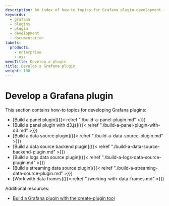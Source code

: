 ```yaml
---
description: An index of how-to topics for Grafana plugin development.
keywords:
  - grafana
  - plugins
  - plugin
  - development
  - documentation
labels:
  products:
    - enterprise
    - oss
menuTitle: Develop a plugin
title: Develop a Grafana plugin
weight: 100
---
```


# Develop a Grafana plugin

This section contains how-to topics for developing Grafana plugins:

- [Build a panel plugin]({{< relref "./build-a-panel-plugin.md" >}})
- [Build a panel plugin with d3.js]({{< relref "./build-a-panel-plugin-with-d3.md" >}})
- [Build a data source plugin]({{< relref "./build-a-data-source-plugin.md" >}})
- [Build a data source backend plugin]({{< relref "./build-a-data-source-backend-plugin.md" >}})
- [Build a logs data source plugin]({{< relref "./build-a-logs-data-source-plugin.md" >}})
- [Build a streaming data source plugin]({{< relref "./build-a-streaming-data-source-plugin.md" >}})
- [Work with data frames]({{< relref "./working-with-data-frames.md" >}})

Additional resources:

- [Build a Grafana plugin with the create-plugin tool](https://grafana.github.io/plugin-tools/docs/creating-a-plugin)
